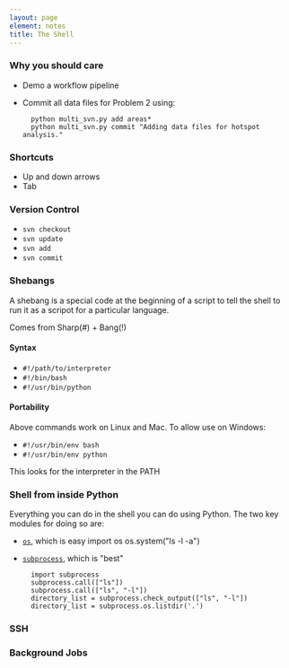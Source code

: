 ```yaml
---
layout: page
element: notes
title: The Shell
---
```


### Why you should care
* Demo a workflow pipeline
* Commit all data files for Problem 2 using:

        python multi_svn.py add areas*
        python multi_svn.py commit "Adding data files for hotspot analysis."
    

### Shortcuts
* Up and down arrows
* Tab

### Version Control
* `svn checkout`
* `svn update`
* `svn add`
* `svn commit`

### Shebangs
A shebang is a special code at the beginning of a script to tell
the shell to run it as a scripot for a particular language.

Comes from Sharp(#) + Bang(!)

#### Syntax
* `#!/path/to/interpreter`
* `#!/bin/bash`
* `#!/usr/bin/python`

#### Portability
Above commands work on Linux and Mac. To allow use on Windows:

* `#!/usr/bin/env bash`
* `#!/usr/bin/env python`

This looks for the interpreter in the PATH

### Shell from inside Python
Everything you can do in the shell you can do using Python.
The two key modules for doing so are:

* [`os`](http://docs.python.org/library/os.html), which is easy
        import os
        os.system("ls -l -a")
* [`subprocess`](http://docs.python.org/library/subprocess.html), which is "best"

        import subprocess
        subprocess.call(["ls"])
        subprocess.call(["ls", "-l"])
        directory_list = subprocess.check_output(["ls", "-l"])
        directory_list = subprocess.os.listdir('.')


### SSH

### Background Jobs
